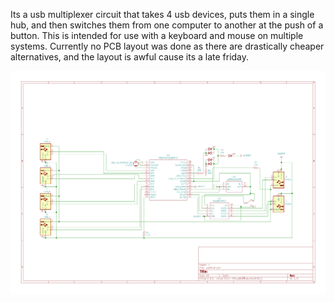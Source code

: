 Its a usb multiplexer circuit that takes 4 usb devices, puts them in a single hub, and then switches them from one computer to another at the push of a button. This is intended for use with a keyboard and mouse on multiple systems. Currently no PCB layout was done as there are drastically cheaper alternatives, and the layout is awful cause its a late friday. 

![](schema.png)
